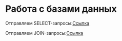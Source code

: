 # Работа с базами данных
Отправляем SELECT-запросы:[Ссылка](https://docs.google.com/spreadsheets/d/10O-f1aYzBxyAMVMBdYO0cJRbwCVS0Ho7Ut9-4g852uo/edit?gid=0#gid=0)

Отправляем JOIN-запросы:[Ссылка](https://docs.google.com/spreadsheets/d/139z-vRnFUKjwlg3JKgVHJ_K41vNal21jUto0Tqy1sRs/edit?gid=0#gid=0)
